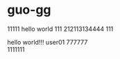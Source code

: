 # guo-gg
11111
hello world
111
212113134444
111
<div class"aaaa">
hello world!!!
user01  777777
</div>
1111111
